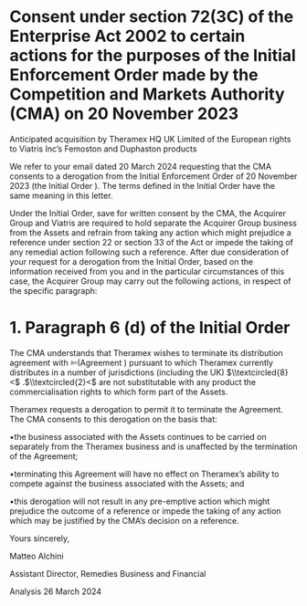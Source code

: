# Consent under section 72(3C) of the Enterprise Act 2002 to certain actions for the purposes of the Initial Enforcement Order made by the Competition and Markets Authority (CMA) on 20 November 2023

Anticipated acquisition by Theramex HQ UK Limited of the European rights to Viatris Inc’s Femoston and Duphaston products

We refer to your email dated 20 March 2024 requesting that the CMA consents to a derogation from the Initial Enforcement Order of 20 November 2023 (the Initial Order ). The terms defined in the Initial Order have the same meaning in this letter.

Under the Initial Order, save for written consent by the CMA, the Acquirer Group and Viatris are required to hold separate the Acquirer Group business from the Assets and refrain from taking any action which might prejudice a reference under section 22 or section 33 of the Act or impede the taking of any remedial action following such a reference. After due consideration of your request for a derogation from the Initial Order, based on the information received from you and in the particular circumstances of this case, the Acquirer Group may carry out the following actions, in respect of the specific paragraph:

# 1\. Paragraph 6 (d) of the Initial Order

The CMA understands that Theramex wishes to terminate its distribution agreement with ✄(Agreement ) pursuant to which Theramex currently distributes in a number of jurisdictions (including the UK) $\\textcircled{8}<$ .$\\textcircled{2}<$ are not substitutable with any product the commercialisation rights to which form part of the Assets.

Theramex requests a derogation to permit it to terminate the Agreement. The CMA consents to this derogation on the basis that:

•the business associated with the Assets continues to be carried on separately from the Theramex business and is unaffected by the termination of the Agreement;

•terminating this Agreement will have no effect on Theramex’s ability to compete against the business associated with the Assets; and

•this derogation will not result in any pre-emptive action which might prejudice the outcome of a reference or impede the taking of any action which may be justified by the CMA’s decision on a reference.

Yours sincerely,

Matteo Alchini

Assistant Director, Remedies Business and Financial

Analysis 26 March 2024